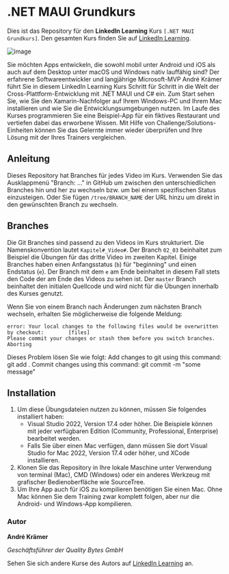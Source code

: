 # .NET MAUI Grundkurs

Dies ist das Repository für den **LinkedIn Learning** Kurs `[.NET MAUI Grundkurs]`. Den gesamten Kurs finden Sie auf [LinkedIn Learning][lil-course-url].

![image](https://user-images.githubusercontent.com/71371373/220305439-7c068c65-3cff-4683-aadd-59dfda57abd9.png)

Sie möchten Apps entwickeln, die sowohl mobil unter Android und iOS als auch auf dem Desktop unter macOS und Windows nativ lauffähig sind? Der erfahrene Softwareentwickler und langjährige Microsoft-MVP André Krämer führt Sie in diesem LinkedIn Learning Kurs Schritt für Schritt in die Welt der Cross-Plattform-Entwicklung mit .NET MAUI und C# ein. Zum Start sehen Sie, wie Sie den Xamarin-Nachfolger auf Ihrem Windows-PC und Ihrem Mac installieren und wie Sie die Entwicklungsumgebungen nutzen. Im Laufe des Kurses programmieren Sie eine Beispiel-App für ein fiktives Restaurant und vertiefen dabei das erworbene Wissen. Mit Hilfe von Challenge/Solutions-Einheiten können Sie das Gelernte immer wieder überprüfen und Ihre Lösung mit der Ihres Trainers vergleichen.

## Anleitung

Dieses Repository hat Branches für jedes Video im Kurs. Verwenden Sie das Ausklappmenü "Branch: ..." in GitHub um zwischen den unterschiedlichen Branches hin und her zu wechseln bzw. um bei einem spezifischen Status einzusteigen. Oder Sie fügen `/tree/BRANCH_NAME` der URL hinzu um direkt in den gewünschten Branch zu wechseln.

## Branches

Die Git Branches sind passend zu den Videos im Kurs strukturiert. Die Namenskonvention lautet `Kapitel#_Video#`. Der Branch `02_03` beinhaltet zum Beispiel die Übungen für das dritte Video im zweiten Kapitel. 
Einige Branches haben einen Anfangsstatus (`b`) für "beginning" und einen Endstatus (`e`). Der Branch mit dem `e` am Ende beinhaltet in diesem Fall stets den Code der am Ende des Videos zu sehen ist. Der `master` Branch beinhaltet den initialen Quellcode und wird nicht für die Übungen innerhalb des Kurses genutzt.

Wenn Sie von einem Branch nach Änderungen zum nächsten Branch wechseln, erhalten Sie möglicherweise die folgende Meldung:

```
error: Your local changes to the following files would be overwritten by checkout:        [files]
Please commit your changes or stash them before you switch branches.
Aborting
```

Dieses Problem lösen Sie wie folgt:
    Add changes to git using this command: git add .
    Commit changes using this command: git commit -m "some message"

## Installation

1. Um diese Übungsdateien nutzen zu können, müssen Sie folgendes installiert haben:
   - Visual Studio 2022, Version 17.4 oder höher. Die Beispiele können mit jeder verfügbaren Edition (Community, Professional, Enterprise) bearbeitet werden.
   - Falls Sie über einen Mac verfügen, dann müssen Sie dort Visual Studio for Mac 2022, Version 17.4 oder höher, und XCode installieren.
2. Klonen Sie das Repository in Ihre lokale Maschine unter Verwendung von terminal (Mac), CMD (Windows) oder ein anderes Werkzeug mit grafischer Bedienoberfläche wie SourceTree.
3. Um Ihre App auch für iOS zu kompilieren benötigen Sie einen Mac. Ohne Mac können Sie dem Training zwar komplett folgen, aber nur die Android- und Windows-App kompilieren.

### Autor

**André Krämer**

_Geschäftsführer der Quality Bytes GmbH_

Sehen Sie sich andere Kurse des Autors auf [LinkedIn Learning](https://www.linkedin.com/learning/instructors/andre-kramer) an.

[0]: # (Replace these placeholder URLs with actual course URLs)
[lil-course-url]: https://www.linkedin.com/learning/dot-net-maui-grundkurs/native-apps-mit-dot-net-maui-und-c-sharp-entwickeln
[lil-thumbnail-url]: https://cdn.lynda.com/course/2875095/2875095-1615224395432-16x9.jpg
